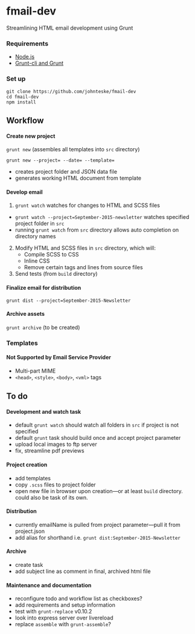 # fmail-dev
Streamlining HTML email development using Grunt

### Requirements
* [Node.js](https://nodejs.org/)
* [Grunt-cli and Grunt](http://gruntjs.com/)

### Set up
```
git clone https://github.com/johnteske/fmail-dev
cd fmail-dev
npm install
```

## Workflow

#### Create new project

`grunt new` (assembles all templates into `src` directory)

`grunt new --project= --date= --template=`
* creates project folder and JSON data file
* generates working HTML document from template

#### Develop email
1. `grunt watch` watches for changes to HTML and SCSS files
* `grunt watch --project=September-2015-newsletter` watches specified project folder in `src`
* running `grunt watch` from `src` directory allows auto completion on directory names
2. Modify HTML and SCSS files in `src` directory, which will:
	* Compile SCSS to CSS
	* Inline CSS
	* Remove certain tags and lines from source files
3. Send tests (from `build` directory)

#### Finalize email for distribution
`grunt dist --project=September-2015-Newsletter`

#### Archive assets
`grunt archive` (to be created)

### Templates
#### Not Supported by Email Service Provider

* Multi-part MIME
* `<head>`, `<style>`, `<body>`, `<vml>` tags

## To do

#### Development and watch task
* default `grunt watch` should watch all folders in `src` if project is not specified
* default `grunt` task should build once and accept project parameter
* upload local images to ftp server
* fix, streamline pdf previews

#### Project creation
* add templates
* copy `.scss` files to project folder
* open new file in browser upon creation—or at least `build` directory. could also be task of its own.

#### Distribution
* currently emailName is pulled from project parameter—pull it from project.json
* add alias for shorthand i.e. `grunt dist:September-2015-Newsletter`

#### Archive
* create task
* add subject line as comment in final, archived html file

#### Maintenance and documentation
* reconfigure todo and workflow list as checkboxes?
* add requirements and setup information
* test with `grunt-replace` v0.10.2
* look into express server over livereload
* replace `assemble` with `grunt-assemble`?
